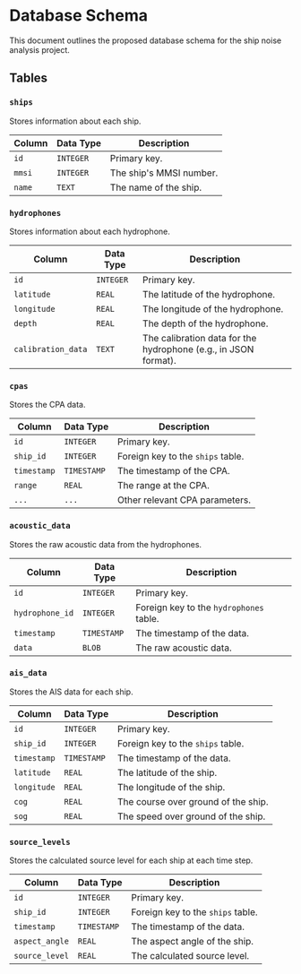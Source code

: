 # Database Schema

This document outlines the proposed database schema for the ship noise analysis project.

## Tables

### `ships`

Stores information about each ship.

| Column | Data Type | Description |
| --- | --- | --- |
| `id` | `INTEGER` | Primary key. |
| `mmsi` | `INTEGER` | The ship's MMSI number. |
| `name` | `TEXT` | The name of the ship. |

### `hydrophones`

Stores information about each hydrophone.

| Column | Data Type | Description |
| --- | --- | --- |
| `id` | `INTEGER` | Primary key. |
| `latitude` | `REAL` | The latitude of the hydrophone. |
| `longitude` | `REAL` | The longitude of the hydrophone. |
| `depth` | `REAL` | The depth of the hydrophone. |
| `calibration_data` | `TEXT` | The calibration data for the hydrophone (e.g., in JSON format). |

### `cpas`

Stores the CPA data.

| Column | Data Type | Description |
| --- | --- | --- |
| `id` | `INTEGER` | Primary key. |
| `ship_id` | `INTEGER` | Foreign key to the `ships` table. |
| `timestamp` | `TIMESTAMP` | The timestamp of the CPA. |
| `range` | `REAL` | The range at the CPA. |
| `...` | `...` | Other relevant CPA parameters. |

### `acoustic_data`

Stores the raw acoustic data from the hydrophones.

| Column | Data Type | Description |
| --- | --- | --- |
| `id` | `INTEGER` | Primary key. |
| `hydrophone_id` | `INTEGER` | Foreign key to the `hydrophones` table. |
| `timestamp` | `TIMESTAMP` | The timestamp of the data. |
| `data` | `BLOB` | The raw acoustic data. |

### `ais_data`

Stores the AIS data for each ship.

| Column | Data Type | Description |
| --- | --- | --- |
| `id` | `INTEGER` | Primary key. |
| `ship_id` | `INTEGER` | Foreign key to the `ships` table. |
| `timestamp` | `TIMESTAMP` | The timestamp of the data. |
| `latitude` | `REAL` | The latitude of the ship. |
| `longitude` | `REAL` | The longitude of the ship. |
| `cog` | `REAL` | The course over ground of the ship. |
| `sog` | `REAL` | The speed over ground of the ship. |

### `source_levels`

Stores the calculated source level for each ship at each time step.

| Column | Data Type | Description |
| --- | --- | --- |
| `id` | `INTEGER` | Primary key. |
| `ship_id` | `INTEGER` | Foreign key to the `ships` table. |
| `timestamp` | `TIMESTAMP` | The timestamp of the data. |
| `aspect_angle` | `REAL` | The aspect angle of the ship. |
| `source_level` | `REAL` | The calculated source level. |
